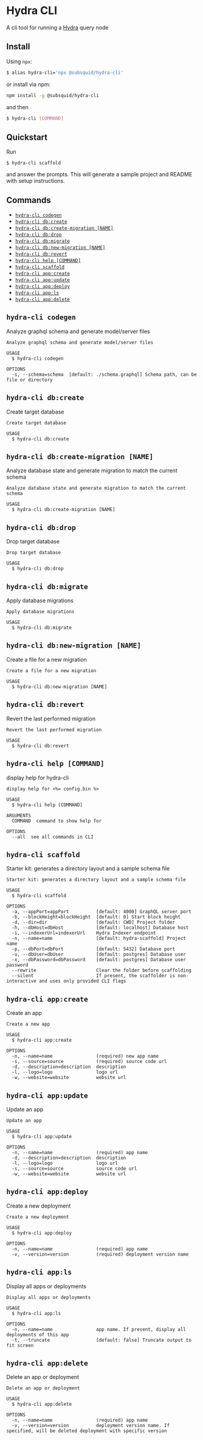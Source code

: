 # Hydra CLI

A cli tool for running a [Hydra](https://joystream.org/hydra) query node

## Install

Using `npx`:

```bash
$ alias hydra-cli='npx @subsquid/hydra-cli'
```

or install via npm:

```bash
npm install -g @subsquid/hydra-cli
```

and then

```bash
$ hydra-cli [COMMAND]
```

## Quickstart

Run

```text
$ hydra-cli scaffold
```

and answer the prompts. This will generate a sample project and README with setup instructions.

## Commands

<!-- commands -->
* [`hydra-cli codegen`](#hydra-cli-codegen)
* [`hydra-cli db:create`](#hydra-cli-dbcreate)
* [`hydra-cli db:create-migration [NAME]`](#hydra-cli-dbcreate-migration-name)
* [`hydra-cli db:drop`](#hydra-cli-dbdrop)
* [`hydra-cli db:migrate`](#hydra-cli-dbmigrate)
* [`hydra-cli db:new-migration [NAME]`](#hydra-cli-dbnew-migration-name)
* [`hydra-cli db:revert`](#hydra-cli-dbrevert)
* [`hydra-cli help [COMMAND]`](#hydra-cli-help-command)
* [`hydra-cli scaffold`](#hydra-cli-scaffold)
* [`hydra-cli app:create`](#hydra-cli-appcreate)
* [`hydra-cli app:update`](#hydra-cli-appupdate)
* [`hydra-cli app:deploy`](#hydra-cli-appdeploy)
* [`hydra-cli app:ls`](#hydra-cli-appls)
* [`hydra-cli app:delete`](#hydra-cli-appdelete)

## `hydra-cli codegen`

Analyze graphql schema and generate model/server files

```
Analyze graphql schema and generate model/server files

USAGE
  $ hydra-cli codegen

OPTIONS
  -s, --schema=schema  [default: ./schema.graphql] Schema path, can be file or directory
```


## `hydra-cli db:create`

Create target database

```
Create target database

USAGE
  $ hydra-cli db:create
```


## `hydra-cli db:create-migration [NAME]`

Analyze database state and generate migration to match the current schema

```
Analyze database state and generate migration to match the current schema

USAGE
  $ hydra-cli db:create-migration [NAME]
```


## `hydra-cli db:drop`

Drop target database

```
Drop target database

USAGE
  $ hydra-cli db:drop
```


## `hydra-cli db:migrate`

Apply database migrations

```
Apply database migrations

USAGE
  $ hydra-cli db:migrate
```


## `hydra-cli db:new-migration [NAME]`

Create a file for a new migration

```
Create a file for a new migration

USAGE
  $ hydra-cli db:new-migration [NAME]
```


## `hydra-cli db:revert`

Revert the last performed migration

```
Revert the last performed migration

USAGE
  $ hydra-cli db:revert
```


## `hydra-cli help [COMMAND]`

display help for hydra-cli

```
display help for <%= config.bin %>

USAGE
  $ hydra-cli help [COMMAND]

ARGUMENTS
  COMMAND  command to show help for

OPTIONS
  --all  see all commands in CLI
```


## `hydra-cli scaffold`

Starter kit: generates a directory layout and a sample schema file

```
Starter kit: generates a directory layout and a sample schema file

USAGE
  $ hydra-cli scaffold

OPTIONS
  -a, --appPort=appPort          [default: 4000] GraphQL server port
  -b, --blockHeight=blockHeight  [default: 0] Start block height
  -d, --dir=dir                  [default: CWD] Project folder
  -h, --dbHost=dbHost            [default: localhost] Database host
  -i, --indexerUrl=indexerUrl    Hydra Indexer endpoint
  -n, --name=name                [default: hydra-scaffold] Project name
  -p, --dbPort=dbPort            [default: 5432] Database port
  -u, --dbUser=dbUser            [default: postgres] Database user
  -x, --dbPassword=dbPassword    [default: postgres] Database user password
  --rewrite                      Clear the folder before scaffolding
  --silent                       If present, the scaffolder is non-interactive and uses only provided CLI flags
```

## `hydra-cli app:create`

Create an app

```
Create a new app

USAGE
  $ hydra-cli app:create

OPTIONS
  -n, --name=name                (required) new app name
  -s, --source=source            (required) source code url
  -d, --description=description  description
  -l, --logo=logo                logo url
  -w, --website=website          website url
```

## `hydra-cli app:update`

Update an app

```
Update an app

USAGE
  $ hydra-cli app:update

OPTIONS
  -n, --name=name                (required) app name
  -d, --description=description  description
  -l, --logo=logo                logo url
  -s, --source=source            source code url 
  -w, --website=website          website url
```

## `hydra-cli app:deploy`

Create a new deployment

```
Create a new deployment

USAGE
  $ hydra-cli app:deploy

OPTIONS
  -n, --name=name                (required) app name
  -v, --version=version          (required) deployment version name
```

## `hydra-cli app:ls`

Display all apps or deployments

```
Display all apps or deployments

USAGE
  $ hydra-cli app:ls

OPTIONS
  -n, --name=name                app name. If present, display all deployments of this app
  -t, --truncate                 [default: false] Truncate output to fit screen
```

## `hydra-cli app:delete`

Delete an app or deployment

```
Delete an app or deployment

USAGE
  $ hydra-cli app:delete

OPTIONS
  -n, --name=name                (required) app name
  -v, --version=version          deployment version name. If specified, will be deleted deployment with specific version
```
<!-- commandsstop -->
